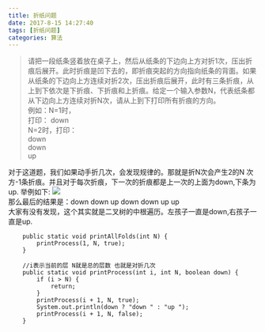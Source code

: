 ```yaml
---
title: 折纸问题
date: 2017-8-15 14:27:40
tags: [折纸问题]
categories: 算法
---
```

>请把一段纸条竖着放在桌子上，然后从纸条的下边向上方对折1次，压出折痕后展开。此时折痕是凹下去的，即折痕突起的方向指向纸条的背面。如果从纸条的下边向上方连续对折2次，压出折痕后展开，此时有三条折痕，从上到下依次是下折痕、下折痕和上折痕。给定一个输入参数N，代表纸条都从下边向上方连续对折N次，请从上到下打印所有折痕的方向。   
例如：N=1时，  
打印： down   
N=2时，打印：  
 down   
  down   
   up

对于这道题，我们如果动手折几次，会发现规律的。那就是折N次会产生2的N
次方-1条折痕。并且对于每次折痕，下一次的折痕都是上一次的上面为down,下条为up.
举例如下:
![](http://oc6shen8h.bkt.clouddn.com/aa.png)    
那么最后的结果是：down down up down down up up  
大家有没有发现，这个其实就是二叉树的中根遍历。左孩子一直是down,右孩子一直是up.  
```
    public static void printAllFolds(int N) {
        printProcess(1, N, true);
    }

    //i表示当前的层 N就是总的层数 也就是对折几次
    public static void printProcess(int i, int N, boolean down) {
        if (i > N) {
            return;
        }
        printProcess(i + 1, N, true);
        System.out.println(down ? "down " : "up ");
        printProcess(i + 1, N, false);
    }

```